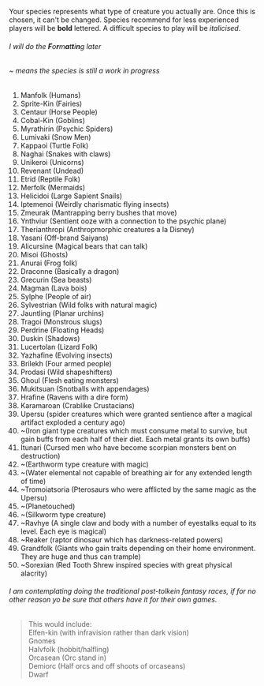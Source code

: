 Your species represents what type of creature you actually are. Once this is chosen, it can't be changed. Species recommend for less experienced players will be **bold** lettered. A difficult species to play will be *italicised*.

###### I will do the **F***o***r***m***a***t***t***i***n***g* later  
###### ~ means the species is still a work in progress

1. Manfolk (Humans)
2. Sprite-Kin (Fairies)
3. Centaur (Horse People)
4. Cobal-Kin (Goblins)
5. Myrathirin (Psychic Spiders)
6. Lumivaki (Snow Men)
7. Kappaoi (Turtle Folk)
8. Naghai (Snakes with claws)
9. Unikeroi (Unicorns)
10. Revenant (Undead)
11. Etrid (Reptile Folk)
12. Merfolk (Mermaids)
13. Helicidoi (Large Sapient Snails)
14. Iptemenoi (Weirdly charismatic flying insects)
15. Zmeurak (Mantrapping berry bushes that move)
16. Ynthviur (Sentient ooze with a connection to the psychic plane)
17. Therianthropi (Anthropmorphic creatures a la Disney)
18. Yasani (Off-brand Saiyans)
19. Alicursine (Magical bears that can talk)
20. Misoi (Ghosts)
21. Anurai (Frog folk)
22. Draconne (Basically a dragon)
23. Grecurin (Sea beasts)
24. Magman (Lava bois)
25. Sylphe (People of air)
26. Sylvestrian (Wild folks with natural magic)
27. Jauntling (Planar urchins)
28. Tragoi (Monstrous slugs)
29. Perdrine (Floating Heads)
30. Duskin (Shadows)
31. Lucertolan (Lizard Folk)
32. Yazhafine (Evolving insects)
33. Brilekh (Four armed people)
34. Prodasi (Wild shapeshifters)
35. Ghoul (Flesh eating monsters)
36. Mukitsuan (Snotballs with appendages)
37. Hrafine (Ravens with a dire form)
38. Karamaroan (Crablike Crustacians)
39. Upersu (spider creatures which were granted sentience after a magical artifact exploded a century ago)
40. ~(Iron giant type creatures which must consume metal to survive, but gain buffs from each half of their diet. Each metal grants its own buffs)
41. Itunari (Cursed men who have become scorpian monsters bent on destruction)
42. ~(Earthworm type creature with magic)
43. ~(Water elemental not capable of breathing air for any extended length of time)
44. ~Tromoiatsoria (Pterosaurs who were afflicted by the same magic as the Upersu)
45. ~(Planetouched)
46. ~(Silkworm type creature)
47. ~Ravhye (A single claw and body with a number of eyestalks equal to its level. Each eye is magical)
48. ~Reaker (raptor dinosaur which has darkness-related powers)
49. Grandfolk (Giants who gain traits depending on their home environment. They are huge and thus can trample)
50. ~Sorexian (Red Tooth Shrew inspired species with great physical alacrity)


###### I am contemplating doing the traditional post-tolkein fantasy races, if for no other reason yo be sure that others have it for their own games.  
> This would include:  
> Elfen-kin (with infravision rather than dark vision)  
> Gnomes  
> Halvfolk (hobbit/halfling)  
> Orcasean (Orc stand in)  
> Demiorc (Half orcs and off shoots of orcaseans)  
> Dwarf  
